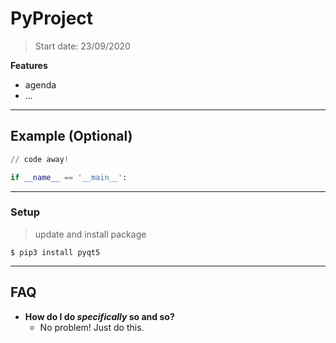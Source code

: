 # PyProject

> Start date: 23/09/2020

**Features**

- agenda
- ...

---

## Example (Optional)

```python
// code away!

if __name__ == '__main__':
```

---

### Setup

> update and install package

```shell
$ pip3 install pyqt5
```

---

## FAQ

- **How do I do *specifically* so and so?**
    - No problem! Just do this.

